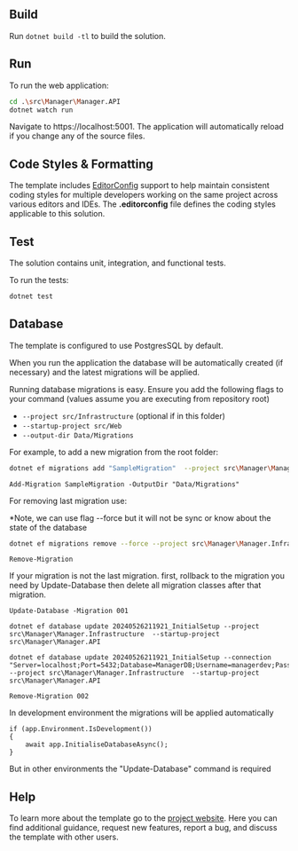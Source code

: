﻿## Build

Run `dotnet build -tl` to build the solution.

## Run

To run the web application:

```bash
cd .\src\Manager\Manager.API
dotnet watch run
```

Navigate to https://localhost:5001. The application will automatically reload if you change any of the source files.

## Code Styles & Formatting

The template includes [EditorConfig](https://editorconfig.org/) support to help maintain consistent coding styles for multiple developers working on the same project across various editors and IDEs. The **.editorconfig** file defines the coding styles applicable to this solution.

## Test

The solution contains unit, integration, and functional tests.

To run the tests:
```bash
dotnet test
```

## Database

The template is configured to use PostgresSQL by default. 

When you run the application the database will be automatically created (if necessary) and the latest migrations will be applied.

Running database migrations is easy. Ensure you add the following flags to your command (values assume you are executing from repository root)

* `--project src/Infrastructure` (optional if in this folder)
* `--startup-project src/Web`
* `--output-dir Data/Migrations`

For example, to add a new migration from the root folder:


 ``` Bash
 dotnet ef migrations add "SampleMigration"  --project src\Manager\Manager.Infrastructure  --startup-project src\Manager\Manager.API --output-dir Data\Migrations
 ```

 ``` PM
 Add-Migration SampleMigration -OutputDir "Data/Migrations"
 ```

 For removing last migration use:

 *Note, we can use flag --force but it will not be sync or know about the state of the database

``` Bash
dotnet ef migrations remove --force --project src\Manager\Manager.Infrastructure  --startup-project src\Manager\Manager.API
 ```

``` PM
Remove-Migration 
 ```

If your migration is not the last migration. first, rollback to the migration you need 
by Update-Database then delete all migration classes after that migration.

```
Update-Database -Migration 001
```

```
dotnet ef database update 20240526211921_InitialSetup --project src\Manager\Manager.Infrastructure  --startup-project src\Manager\Manager.API 

dotnet ef database update 20240526211921_InitialSetup --connection "Server=localhost;Port=5432;Database=ManagerDB;Username=managerdev;Password=managerpassdev" --project src\Manager\Manager.Infrastructure  --startup-project src\Manager\Manager.API 
```


```
Remove-Migration 002
```

In development environment the migrations will be applied automatically
```
if (app.Environment.IsDevelopment())
{
    await app.InitialiseDatabaseAsync();
}
```

But in other environments the "Update-Database" command is required


## Help
To learn more about the template go to the [project website](caRepositoryUrl). Here you can find additional guidance, request new features, report a bug, and discuss the template with other users.